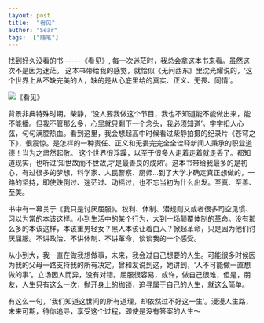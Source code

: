 ```yaml
---
layout: post
title:  "看见"
author: "Sear"
tags:  ["随笔"]
---
```


找到好久没看的书 -----《看见》, 每一次迷茫时，我总会拿这本书来看。虽然这次不是因为迷茫。
这本书带给我的感觉，就恰似《无问西东》里沈光耀说的，‘这个世界上从不缺完美的人，缺的是从心底里给的真实、正义、无畏、同情’。

![《看见》](https://upload-images.jianshu.io/upload_images/4099767-c3345996b070f097.jpg?imageMogr2/auto-orient/strip%7CimageView2/2/w/1240)

背景非典特殊时期。柴静，‘没人要我做这个节目，我也不知道能不能做出来，能不能播。但我不管那么多，心里就只剩下一个念头，我必须知道’。字字扣人心弦，句句满腔热血。看到这里，我会想起高中时候看过柴静拍摄的纪录片《苍穹之下》，很震惊。是怎样的一种责任、正义和无畏完完全全诠释新闻人秉承的职业道德！当为之肃然起敬。
这个世界很浮躁，以至于很多人走着走着就走丢了。都知道现实，也听过‘知世故而不世故,才是最善良的成熟’。这本书带给我最多的是初心，有过很多的梦想，科学家、人民警察、厨师...到了大学才确定真正想做的，一路的坚持，即使跌倒过、迷茫过、动摇过，也不忘当初为什么出发。至真、至善、至美。

书中有一幕关于《我只是讨厌屈服》。权利、体制、潜规则又或者很多司空见惯、习以为常的本该这样。小到生活中的某个行为，大到一场颠覆体制的革命。没有那么多的本该这样，本该重男轻女？黑人本该让着白人？掀起革命，只是因为他们讨厌屈服。不讲政治、不讲体制、不讲革命，谈谈我的一个感受。

从小到大，我一直在做我想做事，未来，我会过自己想要的人生。可能很多时候因为我的父母一路支持我的所有决定。曾和友说到这，她讲到，‘人不可能做一直想做的事’。立场因人而异，没有对错。屈服很容易，或许，做自己很难，但是，朋友，人生只有这么一次，抛开身上的枷锁，追寻属于自己的人生，就这么简单。

有这么一句，‘我们知道这世间的所有道理，却依然过不好这一生’。漫漫人生路，未来可期，待你追寻，享受这个过程，即使是没有答案的人生～